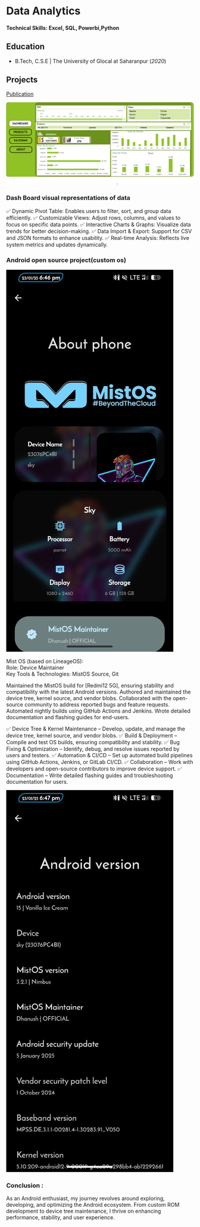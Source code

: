 # Data Analytics

#### Technical Skills: Excel, SQL, Powerbi,Python

## Education
- B.Tech, C.S.E | The University of Glocal at Saharanpur (_2020_)

## Projects

[Publication](https://github.com/dhanush281/Data-Analysis-Dashboard)

![Dashboard](/assets/img/Dashboard.img.jpg)

### Dash Board visual representations of data
✅ Dynamic Pivot Table: Enables users to filter, sort, and group data efficiently.
✅ Customizable Views: Adjust rows, columns, and values to focus on specific data points.
✅ Interactive Charts & Graphs: Visualize data trends for better decision-making.
✅ Data Import & Export: Support for CSV and JSON formats to enhance usability.
✅ Real-time Analysis: Reflects live system metrics and updates dynamically.

### Android open source project(custom os)

![Mistos](/assets/img/mistos.jpg)

Mist OS (based on LineageOS):                                                                                                                                        
Role: Device Maintainer                                                                                                                                    
Key Tools & Technologies: MistOS Source, Git                                                                                                                     

Maintained the MistOS build for [Redmi12 5G], ensuring stability and compatibility with the latest Android versions.
Authored and maintained the device tree, kernel source, and vendor blobs.
Collaborated with the open-source community to address reported bugs and feature requests.
Automated nightly builds using GitHub Actions and Jenkins.
Wrote detailed documentation and flashing guides for end-users.

✅ Device Tree & Kernel Maintenance – Develop, update, and manage the device tree, kernel source, and vendor blobs.
✅ Build & Deployment – Compile and test OS builds, ensuring compatibility and stability.
✅ Bug Fixing & Optimization – Identify, debug, and resolve issues reported by users and testers.
✅ Automation & CI/CD – Set up automated build pipelines using GitHub Actions, Jenkins, or GitLab CI/CD.
✅ Collaboration – Work with developers and open-source contributors to improve device support.
✅ Documentation – Write detailed flashing guides and troubleshooting documentation for users.

![version](/assets/img/version.jpg)

### Conclusion :
As an Android enthusiast, my journey revolves around exploring, developing, and optimizing the Android ecosystem. From custom ROM development to device tree maintenance, I thrive on enhancing performance, stability, and user experience.
